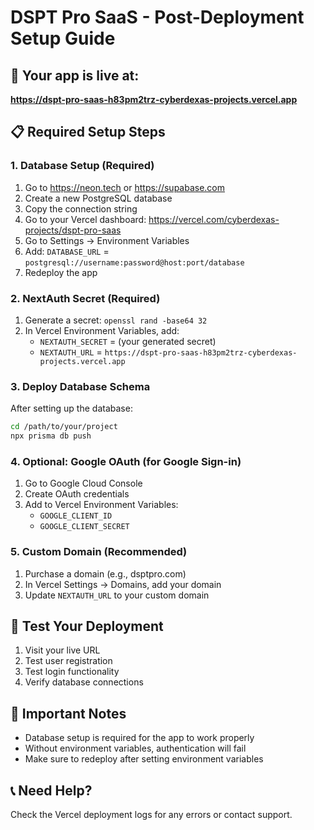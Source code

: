# DSPT Pro SaaS - Post-Deployment Setup Guide

## 🚀 Your app is live at:
**https://dspt-pro-saas-h83pm2trz-cyberdexas-projects.vercel.app**

## 📋 Required Setup Steps

### 1. Database Setup (Required)
1. Go to https://neon.tech or https://supabase.com
2. Create a new PostgreSQL database
3. Copy the connection string
4. Go to your Vercel dashboard: https://vercel.com/cyberdexas-projects/dspt-pro-saas
5. Go to Settings → Environment Variables
6. Add: `DATABASE_URL` = `postgresql://username:password@host:port/database`
7. Redeploy the app

### 2. NextAuth Secret (Required)
1. Generate a secret: `openssl rand -base64 32`
2. In Vercel Environment Variables, add:
   - `NEXTAUTH_SECRET` = (your generated secret)
   - `NEXTAUTH_URL` = `https://dspt-pro-saas-h83pm2trz-cyberdexas-projects.vercel.app`

### 3. Deploy Database Schema
After setting up the database:
```bash
cd /path/to/your/project
npx prisma db push
```

### 4. Optional: Google OAuth (for Google Sign-in)
1. Go to Google Cloud Console
2. Create OAuth credentials
3. Add to Vercel Environment Variables:
   - `GOOGLE_CLIENT_ID`
   - `GOOGLE_CLIENT_SECRET`

### 5. Custom Domain (Recommended)
1. Purchase a domain (e.g., dsptpro.com)
2. In Vercel Settings → Domains, add your domain
3. Update `NEXTAUTH_URL` to your custom domain

## 🧪 Test Your Deployment
1. Visit your live URL
2. Test user registration
3. Test login functionality
4. Verify database connections

## 🚨 Important Notes
- Database setup is required for the app to work properly
- Without environment variables, authentication will fail
- Make sure to redeploy after setting environment variables

## 📞 Need Help?
Check the Vercel deployment logs for any errors or contact support.
